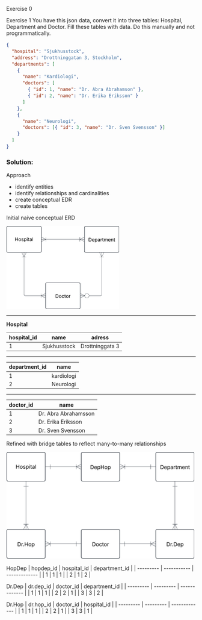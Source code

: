 Exercise 0

Exercise 1
You have this json data, convert it into three tables: Hospital, Department and Doctor.
Fill these tables with data. Do this manually and not programmatically.

```json
{
  "hospital": "Sjukhusstock",
  "address": "Drottninggatan 3, Stockholm",
  "departments": [
    {
      "name": "Kardiologi",
      "doctors": [
        { "id": 1, "name": "Dr. Abra Abrahamson" },
        { "id": 2, "name": "Dr. Erika Eriksson" }
      ]
    },
    {
      "name": "Neurologi",
      "doctors": [{ "id": 3, "name": "Dr. Sven Svensson" }]
    }
  ]
}
```
### Solution:

Approach
- identify entities
- identify relationships and cardinalities
- create conceptual EDR
- create tables 


Initial naive conceptual ERD

<img src = "../assets/Hospital.png" width=300>



---
**Hospital** 

| hospital_id | name         | adress          |
| ----------- | ------------ | --------------- |
| 1           | Sjukhusstock | Drottninggata 3 |

---
| department_id | name       |
| ------------- | ---------- |
| 1             | kardiologi |
| 2             | Neurologi  |

---

| doctor_id | name                 |
| --------- | -------------------- |
| 1         | Dr. Abra Abrahamsson |
| 2         | Dr. Erika Eriksson   |
| 3         | Dr. Sven Svensson    |

Refined with bridge tables to reflect many-to-many relationships

<img src = "../assets/Hospital_bridge_tabel.png" width=500>

HopDep
| hopdep_id | hospital_id | department_id |
| --------- | ----------- | ------------- |
| 1         | 1           | 1             |
| 2         | 1           | 2             |

Dr.Dep
| dr.dep_id | doctor_id | department_id |
| --------- | --------- | ------------- |
| 1         | 1         | 1             |
| 2         | 2         | 1             |
| 3         | 3         | 2             |


Dr.Hop
| dr.hop_id | doctor_id | hospital_id |
| --------- | --------- | ------------- |
| 1         | 1         | 1             |
| 2         | 2         | 1             |
| 3         | 3         | 1             |



